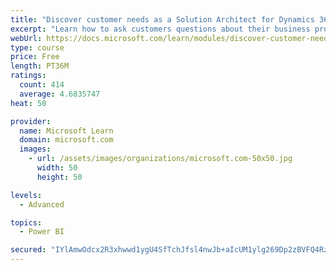 ```yaml
---
title: "Discover customer needs as a Solution Architect for Dynamics 365 and Power Platform"
excerpt: "Learn how to ask customers questions about their business processes and feature requirements to create a viable solution."
webUrl: https://docs.microsoft.com/learn/modules/discover-customer-needs/
type: course
price: Free
length: PT36M
ratings:
  count: 414
  average: 4.6835747
heat: 50

provider:
  name: Microsoft Learn
  domain: microsoft.com
  images:
    - url: /assets/images/organizations/microsoft.com-50x50.jpg
      width: 50
      height: 50

levels:
  - Advanced

topics:
  - Power BI

secured: "IYlAmwOdcx2R3xhwwd1ygU4SfTchJfsl4nwJb+aIcUM1ylg269Dp2zBVFQ4RzdDNeW2vuHlgUQ/Okrkahs8HmlBTNr/e2qsV3IM9rUrjFK67cKl85/ZHXR7fe/bJY9mEBL/FNil2gE1/IqfWBTUS2hIFPmHOKoTT00SGmdVcZP1FTUvVMKUS0jYwHqXkU6Mrwzg1WlXfUNtDDVisHTGy9Zpgwu3Jg9BsbUXaZfM8CvItjES38EFBtzHW9zftThYo7a764mX9aysJ4s55roow4eAWZefHqFlrU/y/gGFbcQbOizaj9b6FzMDG16av46rXaz6UGq4IuxYFR3um4BpaXJSMKpSy0oZysHaRwtWbr6prgKWMz7jIup6HhjmE6n/OB5geNfYslq3HEQUwXTwKZbVTTxal4qjV9RGu0/NH8uk=;K7fMleVjbyM5a1fCNISunQ=="
---
```


